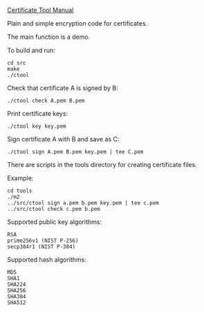 [Certificate Tool Manual](https://georgeweigt.github.io/certificate-tool.pdf)

Plain and simple encryption code for certificates.

The main function is a demo.

To build and run:

	cd src
	make
	./ctool

Check that certificate A is signed by B:

	./ctool check A.pem B.pem

Print certificate keys:

	./ctool key key.pem

Sign certificate A with B and save as C:

	./ctool sign A.pem B.pem key.pem | tee C.pem

There are scripts in the tools directory for creating certificate files.

Example:

	cd tools
	./m2
	../src/ctool sign a.pem b.pem key.pem | tee c.pem
	../src/ctool check c.pem b.pem

Supported public key algorithms:

	RSA
	prime256v1 (NIST P-256)
	secp384r1 (NIST P-384)

Supported hash algorithms:

	MD5
	SHA1
	SHA224
	SHA256
	SHA384
	SHA512
